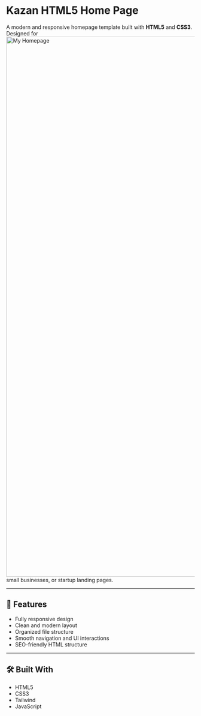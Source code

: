 # Kazan HTML5 Home Page

A modern and responsive homepage template built with **HTML5** and **CSS3**.  
Designed for <img width="1440" alt="My Homepage" src="https://github.com/user-attachments/assets/0f8be070-71c2-42b6-b4bb-c4d545cfa7c5" />
 small businesses, or startup landing pages.

---

## 🚀 Features

- Fully responsive design
- Clean and modern layout
- Organized file structure
- Smooth navigation and UI interactions
- SEO-friendly HTML structure

---

## 🛠️ Built With

- HTML5
- CSS3
- Tailwind
- JavaScript 
